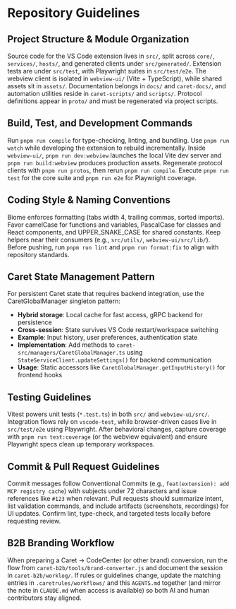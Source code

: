# Repository Guidelines

## Project Structure & Module Organization
Source code for the VS Code extension lives in `src/`, split across `core/`, `services/`, `hosts/`, and generated clients under `src/generated/`. Extension tests are under `src/test`, with Playwright suites in `src/test/e2e`. The webview client is isolated in `webview-ui/` (Vite + TypeScript), while shared assets sit in `assets/`. Documentation belongs in `docs/` and `caret-docs/`, and automation utilities reside in `caret-scripts/` and `scripts/`. Protocol definitions appear in `proto/` and must be regenerated via project scripts.

## Build, Test, and Development Commands
Run `pnpm run compile` for type-checking, linting, and bundling. Use `pnpm run watch` while developing the extension to rebuild incrementally. Inside `webview-ui/`, `pnpm run dev:webview` launches the local Vite dev server and `pnpm run build:webview` produces production assets. Regenerate protocol clients with `pnpm run protos`, then rerun `pnpm run compile`. Execute `pnpm run test` for the core suite and `pnpm run e2e` for Playwright coverage.

## Coding Style & Naming Conventions
Biome enforces formatting (tabs width 4, trailing commas, sorted imports). Favor camelCase for functions and variables, PascalCase for classes and React components, and UPPER_SNAKE_CASE for shared constants. Keep helpers near their consumers (e.g., `src/utils/`, `webview-ui/src/lib/`). Before pushing, run `pnpm run lint` and `pnpm run format:fix` to align with repository standards.

## Caret State Management Pattern
For persistent Caret state that requires backend integration, use the CaretGlobalManager singleton pattern:
- **Hybrid storage**: Local cache for fast access, gRPC backend for persistence
- **Cross-session**: State survives VS Code restart/workspace switching
- **Example**: Input history, user preferences, authentication state
- **Implementation**: Add methods to `caret-src/managers/CaretGlobalManager.ts` using `StateServiceClient.updateSettings()` for backend communication
- **Usage**: Static accessors like `CaretGlobalManager.getInputHistory()` for frontend hooks

## Testing Guidelines
Vitest powers unit tests (`*.test.ts`) in both `src/` and `webview-ui/src/`. Integration flows rely on `vscode-test`, while browser-driven cases live in `src/test/e2e` using Playwright. After behavioral changes, capture coverage with `pnpm run test:coverage` (or the webview equivalent) and ensure Playwright specs clean up temporary workspaces.

## Commit & Pull Request Guidelines
Commit messages follow Conventional Commits (e.g., `feat(extension): add MCP registry cache`) with subjects under 72 characters and issue references like `#123` when relevant. Pull requests should summarize intent, list validation commands, and include artifacts (screenshots, recordings) for UI updates. Confirm lint, type-check, and targeted tests locally before requesting review.

## B2B Branding Workflow
When preparing a Caret → CodeCenter (or other brand) conversion, run the flow from `caret-b2b/tools/brand-converter.js` and document the session in `caret-b2b/worklog/`. If rules or guidelines change, update the matching entries in `.caretrules/workflows/` and this `AGENTS.md` together (and mirror the note in `CLAUDE.md` when access is available) so both AI and human contributors stay aligned.
